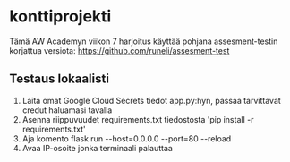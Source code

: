 # konttiprojekti

Tämä AW Academyn viikon 7 harjoitus käyttää pohjana assesment-testin korjattua versiota: https://github.com/runeli/assesment-test

## Testaus lokaalisti

1. Laita omat Google Cloud Secrets tiedot app.py:hyn, passaa tarvittavat credut haluamasi tavalla
2. Asenna riippuvuudet requirements.txt tiedostosta 'pip install -r requirements.txt'
3. Aja komento flask run --host=0.0.0.0 --port=80 --reload
4. Avaa IP-osoite jonka terminaali palauttaa
